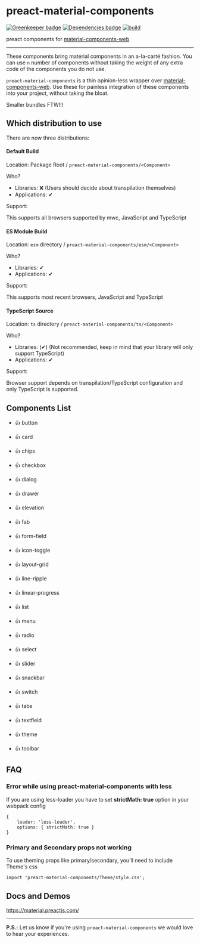 # preact-material-components

[![Greenkeeper badge](https://badges.greenkeeper.io/prateekbh/preact-material-components.svg)](https://greenkeeper.io/)
[![Dependencies badge](https://david-dm.org/prateekbh/preact-material-components.svg)](https://david-dm.org/)
[![build](https://api.travis-ci.org/prateekbh/preact-material-components.svg?branch=master)](https://api.travis-ci.org/prateekbh/preact-material-components.svg?branch=master)

preact components for [material-components-web](https://material.io/develop/web)

---

These components bring material components in an a-la-carté fashion.
You can use `n` number of components without taking the weight of any extra code of the components you do not use.

`preact-material-components` is a thin opinion-less wrapper over [material-components-web](https://github.com/material-components/material-components-web/tree/master/packages). Use these for painless integration of these components into your project, without taking the bloat.

Smaller bundles FTW!!!

## Which distribution to use

There are now three distributions:

#### Default Build

Location: Package Root / `preact-material-components/<Component>`

Who?

- Libraries: ❌ (Users should decide about transpilation themselves)
- Applications: ✔

Support:

This supports all browsers supported by mwc, JavaScript and TypeScript

#### ES Module Build

Location: `esm` directory / `preact-material-components/esm/<Component>`

Who?

- Libraries: ✔
- Applications: ✔

Support:

This supports most recent browsers, JavaScript and TypeScript

#### TypeScript Source

Location: `ts` directory / `preact-material-components/ts/<Component>`

Who?

- Libraries: (✔) (Not recommended, keep in mind that your library will only support TypeScript)
- Applications: ✔

Support:

Browser support depends on transpilation/TypeScript configuration and only TypeScript is supported.

## Components List

- 👍 button

- 👍 card

- 👍 chips

- 👍 checkbox

- 👍 dialog

- 👍 drawer

- 👍 elevation

- 👍 fab

- 👍 form-field

- 👍 icon-toggle

- 👍 layout-grid

- 👍 line-ripple

- 👍 linear-progress

- 👍 list

- 👍 menu

- 👍 radio

- 👍 select

- 👍 slider

- 👍 snackbar

- 👍 switch

- 👍 tabs

- 👍 textfield

- 👍 theme

- 👍 toolbar

## FAQ

### Error while using preact-material-components with **less**

If you are using less-loader you have to set **strictMath: true** option in your webpack config

```
{
	loader: 'less-loader',
	options: { strictMath: true }
}
```

### Primary and Secondary props not working

To use theming props like primary/secondary, you'll need to include Theme's css

```
import 'preact-material-components/Theme/style.css';
```

## Docs and Demos

https://material.preactjs.com/

---

**P.S.:** Let us know if you're using `preact-material-components` we would love to hear your experiences.
